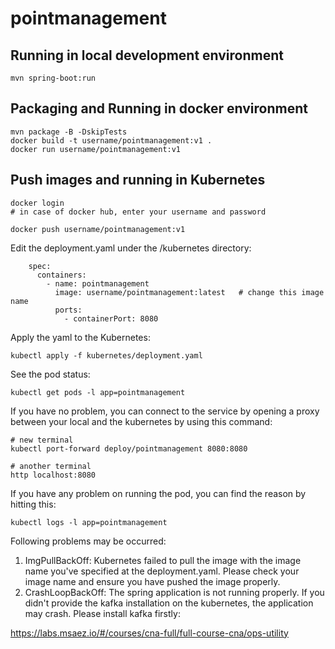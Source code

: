 # pointmanagement

## Running in local development environment

```
mvn spring-boot:run
```

## Packaging and Running in docker environment

```
mvn package -B -DskipTests
docker build -t username/pointmanagement:v1 .
docker run username/pointmanagement:v1
```

## Push images and running in Kubernetes

```
docker login 
# in case of docker hub, enter your username and password

docker push username/pointmanagement:v1
```

Edit the deployment.yaml under the /kubernetes directory:
```
    spec:
      containers:
        - name: pointmanagement
          image: username/pointmanagement:latest   # change this image name
          ports:
            - containerPort: 8080

```

Apply the yaml to the Kubernetes:
```
kubectl apply -f kubernetes/deployment.yaml
```

See the pod status:
```
kubectl get pods -l app=pointmanagement
```

If you have no problem, you can connect to the service by opening a proxy between your local and the kubernetes by using this command:
```
# new terminal
kubectl port-forward deploy/pointmanagement 8080:8080

# another terminal
http localhost:8080
```

If you have any problem on running the pod, you can find the reason by hitting this:
```
kubectl logs -l app=pointmanagement
```

Following problems may be occurred:

1. ImgPullBackOff:  Kubernetes failed to pull the image with the image name you've specified at the deployment.yaml. Please check your image name and ensure you have pushed the image properly.
1. CrashLoopBackOff: The spring application is not running properly. If you didn't provide the kafka installation on the kubernetes, the application may crash. Please install kafka firstly:

https://labs.msaez.io/#/courses/cna-full/full-course-cna/ops-utility

